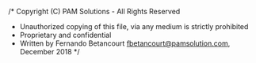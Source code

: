 /* Copyright (C) PAM Solutions - All Rights Reserved
 * Unauthorized copying of this file, via any medium is strictly prohibited
 * Proprietary and confidential
 * Written by Fernando Betancourt <fbetancourt@pamsolution.com>, December 2018
 */

